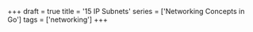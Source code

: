 +++
draft = true
title = '15 IP Subnets'
series = ['Networking Concepts in Go']
tags = ['networking']
+++